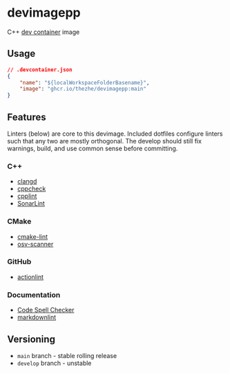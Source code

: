 # devimagepp

C++ [dev container](https://containers.dev/overview) image

## Usage

```json
// .devcontainer.json
{
    "name": "${localWorkspaceFolderBasename}",
    "image": "ghcr.io/thezhe/devimagepp:main"
}
```

## Features

Linters (below) are core to this devimage. Included dotfiles configure linters such that any two are mostly orthogonal. The develop should still fix warnings, build, and use common sense before committing.

### C++

- [clangd](https://clangd.llvm.org/)
- [cppcheck](https://cppcheck.sourceforge.io/)
- [cpplint](https://github.com/cpplint/cpplint)
- [SonarLint](https://marketplace.visualstudio.com/items?itemName=SonarSource.sonarlint-vscode)

### CMake

- [cmake-lint](https://github.com/cheshirekow/cmake_format)
- [osv-scanner](https://google.github.io/osv-scanner/)

### GitHub

- [actionlint](https://github.com/rhysd/actionlint)

### Documentation

- [Code Spell Checker](https://marketplace.visualstudio.com/items?itemName=streetsidesoftware.code-spell-checker)
- [markdownlint](https://marketplace.visualstudio.com/items?itemName=DavidAnson.vscode-markdownlint)


## Versioning

- `main` branch - stable rolling release
- `develop` branch - unstable
